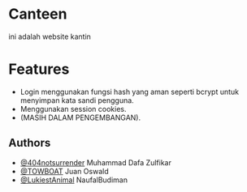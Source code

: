 # Canteen
ini adalah website kantin 

# Features
- Login menggunakan fungsi hash yang aman seperti bcrypt untuk menyimpan kata sandi pengguna.
- Menggunakan session cookies.
- (MASIH DALAM PENGEMBANGAN).

## Authors

- [@404notsurrender](https://www.github.com/404notsurrender) Muhammad Dafa Zulfikar
- [@TOWBOAT](https://github.com/TOWBOAT-08) Juan Oswald
- [@LukiestAnimal](https://github.com/NaufalBudiman) NaufalBudiman